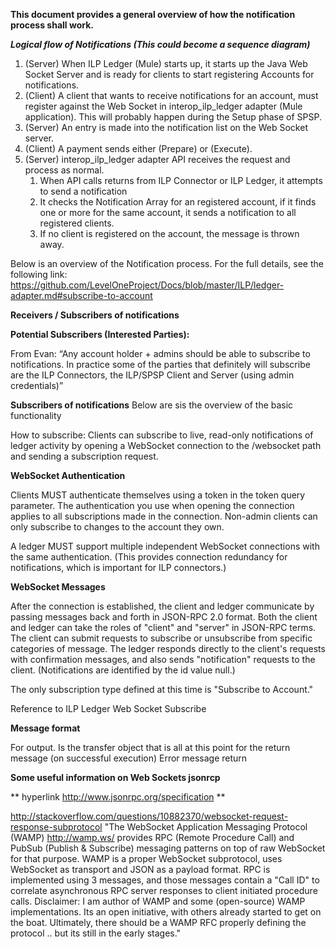 **This document provides a general overview of how the notification process shall work.**


***Logical flow of Notifications (This could become a sequence diagram)***

1. (Server) When ILP Ledger (Mule) starts up, it starts up the Java Web Socket Server and is ready for clients to start registering Accounts for notifications.
2. (Client) A client that wants to receive notifications for an account, must register against the Web Socket in  interop_ilp_ledger adapter (Mule application). This will probably happen during the Setup phase of SPSP.
3. (Server) An entry is made into the notification list on the Web Socket server.
4. (Client) A payment sends either (Prepare) or (Execute).
5. (Server) interop_ilp_ledger adapter API receives the request and process as normal.
    1. When API calls returns from ILP Connector or ILP Ledger, it attempts to send a notification
    2. It checks the Notification Array for an registered account, if it finds one or more for the same account, it sends a notification to all registered clients.
    3. If no client is registered on the account, the message is thrown away.

Below is an overview of the Notification process.  For the full details, see the following link: 
https://github.com/LevelOneProject/Docs/blob/master/ILP/ledger-adapter.md#subscribe-to-account

**Receivers / Subscribers of notifications**

**Potential Subscribers (Interested Parties):**

From Evan:
“Any account holder + admins should be able to subscribe to notifications. In practice some of the parties that definitely will subscribe are the ILP Connectors, the ILP/SPSP Client and Server (using admin credentials)”

**Subscribers of notifications**
Below are sis the overview of the basic functionality  

How to subscribe:
Clients can subscribe to live, read-only notifications of ledger activity by opening a WebSocket connection to the /websocket path and sending a subscription request.

**WebSocket Authentication**

Clients MUST authenticate themselves using a token in the token query parameter. The authentication you use when opening the connection applies to all subscriptions made in the connection. Non-admin clients can only subscribe to changes to the account they own.

A ledger MUST support multiple independent WebSocket connections with the same authentication. (This provides connection redundancy for notifications, which is important for ILP connectors.)


**WebSocket Messages**

After the connection is established, the client and ledger communicate by passing messages back and forth in JSON-RPC 2.0 format. Both the client and ledger can take the roles of "client" and "server" in JSON-RPC terms. The client can submit requests to subscribe or unsubscribe from specific categories of message. The ledger responds directly to the client's requests with confirmation messages, and also sends "notification" requests to the client. (Notifications are identified by the id value null.)

The only subscription type defined at this time is "Subscribe to Account."

Reference to ILP Ledger Web Socket Subscribe

**Message format**

For output.  Is the transfer object that is all at this point for the return message (on successful execution)
Error message return 



**Some useful information on Web Sockets jsonrcp**

** hyperlink http://www.jsonrpc.org/specification  **


http://stackoverflow.com/questions/10882370/websocket-request-response-subprotocol
"The WebSocket Application Messaging Protocol (WAMP) http://wamp.ws/ provides RPC (Remote Procedure Call) and PubSub (Publish & Subscribe) messaging patterns on top of raw WebSocket for that purpose.
WAMP is a proper WebSocket subprotocol, uses WebSocket as transport and JSON as a payload format. RPC is implemented using 3 messages, and those messages contain a "Call ID" to correlate asynchronous RPC server responses to client initiated procedure calls.
Disclaimer: I am author of WAMP and some (open-source) WAMP implementations. Its an open initiative, with others already started to get on the boat. Ultimately, there should be a WAMP RFC properly defining the protocol .. but its still in the early stages."


